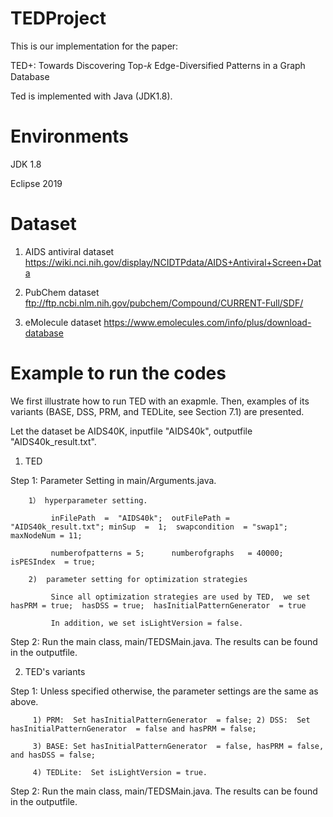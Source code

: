 # TEDProject

This is our implementation for the paper:

TED+: Towards Discovering Top-𝑘 Edge-Diversified Patterns in a Graph Database

Ted is implemented with Java (JDK1.8).

# Environments

JDK 1.8

Eclipse 2019

# Dataset

1. AIDS antiviral dataset      https://wiki.nci.nih.gov/display/NCIDTPdata/AIDS+Antiviral+Screen+Data

2. PubChem dataset             ftp://ftp.ncbi.nlm.nih.gov/pubchem/Compound/CURRENT-Full/SDF/

3. eMolecule dataset           https://www.emolecules.com/info/plus/download-database

# Example to run the codes

We first illustrate how to run TED with an exapmle.  Then, examples of its variants (BASE, DSS, PRM, and TEDLite,  see Section 7.1) are presented.

Let the dataset be AIDS40K, inputfile "AIDS40k", outputfile "AIDS40k_result.txt".

1. TED 

Step 1: Parameter Setting in main/Arguments.java. 

        1） hyperparameter setting. 
        
             inFilePath  =  "AIDS40k";  outFilePath =  "AIDS40k_result.txt"; minSup  =  1;  swapcondition  = "swap1"; maxNodeNum = 11;
             
             numberofpatterns = 5;      numberofgraphs   = 40000;  isPESIndex  = true;
             
        2)  parameter setting for optimization strategies
        
             Since all optimization strategies are used by TED,  we set hasPRM = true;  hasDSS = true;  hasInitialPatternGenerator  = true
             
             In addition, we set isLightVersion = false.
             
Step 2: Run the main class, main/TEDSMain.java. The results can be found in the outputfile.

2. TED's variants

Step 1:   Unless specified otherwise, the parameter settings are the same as above.

         1) PRM:  Set hasInitialPatternGenerator  = false; 2) DSS:  Set hasInitialPatternGenerator  = false and hasPRM = false; 
         
         3) BASE: Set hasInitialPatternGenerator  = false, hasPRM = false, and hasDSS = false;
         
         4) TEDLite:  Set isLightVersion = true.

Step 2:  Run the main class, main/TEDSMain.java. The results can be found in the outputfile.  
